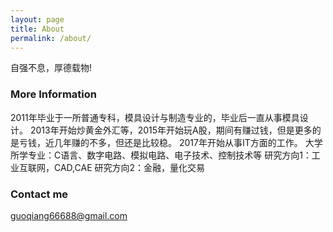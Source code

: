 ```yaml
---
layout: page
title: About
permalink: /about/
---
```


自强不息，厚德载物!

### More Information

2011年毕业于一所普通专科，模具设计与制造专业的，毕业后一直从事模具设计。
2013年开始炒黄金外汇等，2015年开始玩A股，期间有赚过钱，但是更多的是亏钱，近几年赚的不多，但还是比较稳。
2017年开始从事IT方面的工作。
大学所学专业：C语言、数字电路、模拟电路、电子技术、控制技术等
研究方向1：工业互联网，CAD,CAE
研究方向2：金融，量化交易

### Contact me

[guoqiang66688@gmail.com](mailto:email@domain.com)
